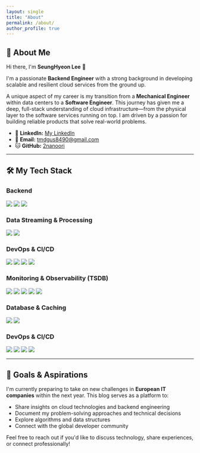 ```yaml
---
layout: single
title: "About"
permalink: /about/
author_profile: true
---
```


## 💫 About Me

Hi there, I'm **SeungHyeon Lee** 👋

I'm a passionate **Backend Engineer** with a strong background in developing scalable and resilient cloud services from the ground up.

A unique aspect of my career is my transition from a **Mechanical Engineer** within data centers to a **Software Engineer**. This journey has given me a deep, full-stack understanding of cloud infrastructure—from the physical layer to the software services running on top. I am driven by a passion for building reliable products that solve real-world problems.

- 🔗 **LinkedIn:** [My LinkedIn](https://www.linkedin.com/in/seunghyeon-lee-482a81169/)
- 📧 **Email:** tmdgus8490@gmail.com
- 🐱 **GitHub:** [2nanoori](https://github.com/2nanoori)

---

## 🛠️ My Tech Stack

### Backend
<p>
  <img src="https://img.shields.io/badge/Java-007396?style=for-the-badge&logo=java&logoColor=white">
  <img src="https://img.shields.io/badge/Spring Boot-6DB33F?style=for-the-badge&logo=spring-boot&logoColor=white">
  <img src="https://img.shields.io/badge/Python-3776AB?style=for-the-badge&logo=python&logoColor=white">
</p>

### Data Streaming & Processing
<p>
  <img src="https://img.shields.io/badge/Apache Kafka-231F20?style=for-the-badge&logo=apache-kafka&logoColor=white">
  <img src="https://img.shields.io/badge/Apache Flink-E6526F?style=for-the-badge&logo=apache-flink&logoColor=white">
</p>

### DevOps & CI/CD
<p>
  <img src="https://img.shields.io/badge/Docker-2496ED?style=for-the-badge&logo=docker&logoColor=white">
  <img src="https://img.shields.io/badge/Kubernetes-326CE5?style=for-the-badge&logo=kubernetes&logoColor=white">
  <img src="https://img.shields.io/badge/Jenkins-D24939?style=for-the-badge&logo=jenkins&logoColor=white">
  <img src="https://img.shields.io/badge/GitHub Actions-2088FF?style=for-the-badge&logo=github-actions&logoColor=white">
</p>

### Monitoring & Observability (TSDB)
<p>
  <img src="https://img.shields.io/badge/Prometheus-E6522C?style=for-the-badge&logo=prometheus&logoColor=white">
  <img src="https://img.shields.io/badge/InfluxDB-22ADF6?style=for-the-badge&logo=influxdb&logoColor=white">
  <img src="https://img.shields.io/badge/VictoriaMetrics-111234?style=for-the-badge&logo=victoriametrics&logoColor=white">
  <img src="https://img.shields.io/badge/Prometheus-000000?style=for-the-badge&logo=prometheus&logoColor=white">
  <img src="https://img.shields.io/badge/Grafana-F2F4F9?style=for-the-badge&logo=grafana&logoColor=orange&labelColor=F2F4F9">
</p>

### Database & Caching
<p>
  <img src="https://img.shields.io/badge/MySQL-4479A1?style=for-the-badge&logo=mysql&logoColor=white">
  <img src="https://img.shields.io/badge/Redis-DC382D?style=for-the-badge&logo=redis&logoColor=white">
</p>

### DevOps & CI/CD
<p>
  <img src="https://img.shields.io/badge/Docker-2496ED?style=for-the-badge&logo=docker&logoColor=white">
  <img src="https://img.shields.io/badge/Kubernetes-326CE5?style=for-the-badge&logo=kubernetes&logoColor=white">
  <img src="https://img.shields.io/badge/Jenkins-D24939?style=for-the-badge&logo=jenkins&logoColor=white">
  <img src="https://img.shields.io/badge/GitHub Actions-2088FF?style=for-the-badge&logo=github-actions&logoColor=white">
</p>

---

## 🎯 Goals & Aspirations

I'm currently preparing to take on new challenges in **European IT companies** within the next year. This blog serves as a platform to:

- Share insights on cloud technologies and backend engineering
- Document my problem-solving approaches and technical decisions
- Explore algorithms and data structures
- Connect with the global developer community

Feel free to reach out if you'd like to discuss technology, share experiences, or connect professionally!
